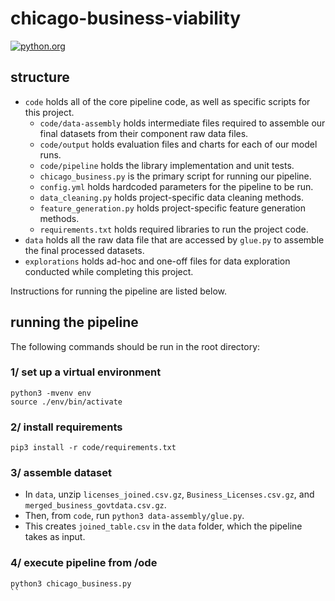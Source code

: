 # chicago-business-viability

[![python.org](https://img.shields.io/badge/made%20with-python-%233776AB.svg?style=for-the-badge&logo=python&logoColor=ffdf76)](https://www.python.org)

## structure

- `code` holds all of the core pipeline code, as well as specific scripts for this project.
    - `code/data-assembly` holds intermediate files required to assemble our final datasets from their component raw data files.
    - `code/output` holds evaluation files and charts for each of our model runs.
    - `code/pipeline` holds the library implementation and unit tests.
    - `chicago_business.py` is the primary script for running our pipeline.
    - `config.yml` holds hardcoded parameters for the pipeline to be run.
    - `data_cleaning.py` holds project-specific data cleaning methods.
    - `feature_generation.py` holds project-specific feature generation methods.
    - `requirements.txt` holds required libraries to run the project code.
- `data` holds all the raw data file that are accessed by `glue.py` to assemble the final processed datasets.
- `explorations` holds ad-hoc and one-off files for data exploration conducted while completing this project.

Instructions for running the pipeline are listed below.

## running the pipeline
The following commands should be run in the root directory:

### 1/ set up a virtual environment
```
python3 -mvenv env
source ./env/bin/activate
```

### 2/ install requirements
```
pip3 install -r code/requirements.txt
```

### 3/ assemble dataset
- In `data`, unzip `licenses_joined.csv.gz`, `Business_Licenses.csv.gz`, and `merged_business_govtdata.csv.gz`.
- Then, from `code`, run `python3 data-assembly/glue.py`.
- This creates `joined_table.csv` in the `data` folder, which the pipeline takes as input.

### 4/ execute pipeline from /ode
```
python3 chicago_business.py
``
